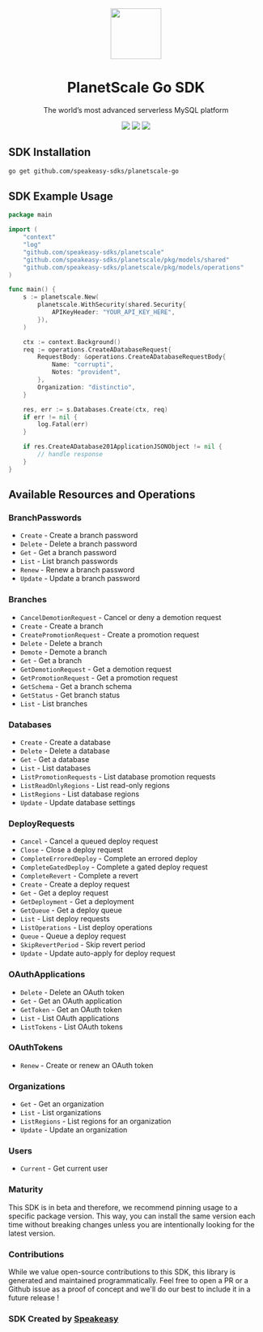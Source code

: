 <div align="center">
    <img src="https://user-images.githubusercontent.com/6267663/230379169-dae2f415-423f-4791-8310-8b3304fd449d.svg" width="100">
    <h1>PlanetScale Go SDK</h1>
   <p>The world’s most advanced serverless MySQL platform</p>
   <a href="https://api-docs.planetscale.com/reference/getting-started-with-planetscale-api"><img src="https://img.shields.io/static/v1?label=Docs&message=API Ref&color=000&style=for-the-badge" /></a>
   <a href="https://github.com/speakeasy-sdks/planetscale-go/actions"><img src="https://img.shields.io/github/actions/workflow/status/speakeasy-sdks/planetscale-go/speakeasy_sdk_generation.yml?style=for-the-badge" /></a>
  <a href="https://opensource.org/licenses/MIT"><img src="https://img.shields.io/badge/License-MIT-blue.svg?style=for-the-badge" /></a>
</div> 

<!-- Start SDK Installation -->
## SDK Installation

```bash
go get github.com/speakeasy-sdks/planetscale-go
```
<!-- End SDK Installation -->

## SDK Example Usage
<!-- Start SDK Example Usage -->
```go
package main

import (
    "context"
    "log"
    "github.com/speakeasy-sdks/planetscale"
    "github.com/speakeasy-sdks/planetscale/pkg/models/shared"
    "github.com/speakeasy-sdks/planetscale/pkg/models/operations"
)

func main() {
    s := planetscale.New(
        planetscale.WithSecurity(shared.Security{
            APIKeyHeader: "YOUR_API_KEY_HERE",
        }),
    )

    ctx := context.Background()    
    req := operations.CreateADatabaseRequest{
        RequestBody: &operations.CreateADatabaseRequestBody{
            Name: "corrupti",
            Notes: "provident",
        },
        Organization: "distinctio",
    }

    res, err := s.Databases.Create(ctx, req)
    if err != nil {
        log.Fatal(err)
    }

    if res.CreateADatabase201ApplicationJSONObject != nil {
        // handle response
    }
}
```
<!-- End SDK Example Usage -->

<!-- Start SDK Available Operations -->
## Available Resources and Operations


### BranchPasswords

* `Create` - Create a branch password
* `Delete` - Delete a branch password
* `Get` - Get a branch password
* `List` - List branch passwords
* `Renew` - Renew a branch password
* `Update` - Update a branch password

### Branches

* `CancelDemotionRequest` - Cancel or deny a demotion request
* `Create` - Create a branch
* `CreatePromotionRequest` - Create a promotion request
* `Delete` - Delete a branch
* `Demote` - Demote a branch
* `Get` - Get a branch
* `GetDemotionRequest` - Get a demotion request
* `GetPromotionRequest` - Get a promotion request
* `GetSchema` - Get a branch schema
* `GetStatus` - Get branch status
* `List` - List branches

### Databases

* `Create` - Create a database
* `Delete` - Delete a database
* `Get` - Get a database
* `List` - List databases
* `ListPromotionRequests` - List database promotion requests
* `ListReadOnlyRegions` - List read-only regions
* `ListRegions` - List database regions
* `Update` - Update database settings

### DeployRequests

* `Cancel` - Cancel a queued deploy request
* `Close` - Close a deploy request
* `CompleteErroredDeploy` - Complete an errored deploy
* `CompleteGatedDeploy` - Complete a gated deploy request
* `CompleteRevert` - Complete a revert
* `Create` - Create a deploy request
* `Get` - Get a deploy request
* `GetDeployment` - Get a deployment
* `GetQueue` - Get a deploy queue
* `List` - List deploy requests
* `ListOperations` - List deploy operations
* `Queue` - Queue a deploy request
* `SkipRevertPeriod` - Skip revert period
* `Update` - Update auto-apply for deploy request

### OAuthApplications

* `Delete` - Delete an OAuth token
* `Get` - Get an OAuth application
* `GetToken` - Get an OAuth token
* `List` - List OAuth applications
* `ListTokens` - List OAuth tokens

### OAuthTokens

* `Renew` - Create or renew an OAuth token

### Organizations

* `Get` - Get an organization
* `List` - List organizations
* `ListRegions` - List regions for an organization
* `Update` - Update an organization

### Users

* `Current` - Get current user
<!-- End SDK Available Operations -->

### Maturity

This SDK is in beta and therefore, we recommend pinning usage to a specific package version.
This way, you can install the same version each time without breaking changes unless you are intentionally
looking for the latest version.

### Contributions

While we value open-source contributions to this SDK, this library is generated and maintained programmatically.
Feel free to open a PR or a Github issue as a proof of concept and we'll do our best to include it in a future release !

### SDK Created by [Speakeasy](https://docs.speakeasyapi.dev/docs/using-speakeasy/client-sdks)
